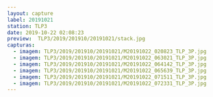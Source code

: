 ```yaml
---
layout: capture
label: 20191021
station: TLP3
date: 2019-10-22 02:08:23
preview:  TLP3/2019/201910/20191021/stack.jpg
capturas:
  - imagem: TLP3/2019/201910/20191021/M20191022_020823_TLP_3P.jpg
  - imagem: TLP3/2019/201910/20191021/M20191022_063021_TLP_3P.jpg
  - imagem: TLP3/2019/201910/20191021/M20191022_064142_TLP_3P.jpg
  - imagem: TLP3/2019/201910/20191021/M20191022_065639_TLP_3P.jpg
  - imagem: TLP3/2019/201910/20191021/M20191022_071511_TLP_3P.jpg
  - imagem: TLP3/2019/201910/20191021/M20191022_072331_TLP_3P.jpg
---
```

